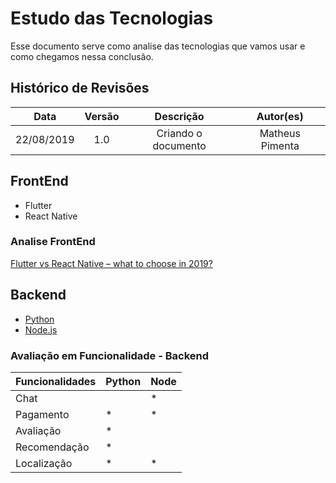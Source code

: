 # Estudo das Tecnologias

Esse documento serve como analise das tecnologias que vamos usar e como chegamos nessa conclusão.

## Histórico de Revisões

|    Data    | Versão |      Descrição      |    Autor(es)    |
| :--------: | :----: | :-----------------: | :-------------: |
| 22/08/2019 |  1.0   | Criando o documento | Matheus Pimenta |

## FrontEnd

- Flutter
- React Native

### Analise FrontEnd

[Flutter vs React Native – what to choose in 2019?](https://www.thedroidsonroids.com/blog/flutter-vs-react-native-what-to-choose-in-2019)

## Backend

- [Python](docs/DS/dinamica-e-seminario-2/Python.md)
- [Node.js](docs/DS/dinamica-e-seminario-2/Node.md)

### Avaliação em Funcionalidade - Backend

| Funcionalidades | Python | Node |
| --------------- | ------ | ---- |
| Chat            |        | \*   |
| Pagamento       | \*     | \*   |
| Avaliação       | \*     |      |
| Recomendação    | \*     |      |
| Localização     | \*     | \*   |
